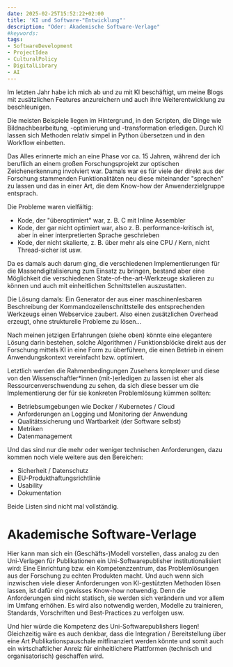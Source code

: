 ```yaml
---
date: 2025-02-25T15:52:22+02:00
title: 'KI und Software-"Entwicklung"'
description: "Oder: Akademische Software-Verlage"
#keywords:
tags:
- SoftwareDevelopment
- ProjectIdea
- CulturalPolicy
- DigitalLibrary
- AI
---
```


Im letzten Jahr habe ich mich ab und zu mit KI beschäftigt, um meine Blogs mit zusätzlichen Features anzureichern und auch ihre Weiterentwicklung zu beschleunigen.
<!--more-->

Die meisten Beispiele liegen im Hintergrund, in den Scripten, die Dinge wie Bildnachbearbeitung, -optimierung und -transformation erledigen. Durch KI lassen sich Methoden relativ simpel in Python übersetzen und in den Workflow einbetten.

Das Alles erinnerte mich an eine Phase vor ca. 15 Jahren, während der ich beruflich an einem großen Forschungsprojekt zur optischen Zeichenerkennung involviert war. Damals war es für viele der direkt aus der Forschung stammenden Funktionalitäten neu diese miteinander "sprechen" zu lassen und das in einer Art, die dem Know-how der Anwenderzielgruppe entsprach.

Die Probleme waren vielfältig:
*	Kode, der "überoptimiert" war, z. B. C mit Inline Assembler
*	Kode, der gar nicht optimiert war, also z. B. performance-kritisch ist, aber in einer interpretierten Sprache geschrieben
*	Kode, der nicht skalierte, z. B. über mehr als eine CPU / Kern, nicht Thread-sicher ist usw.

Da es damals auch darum ging, die verschiedenen Implementierungen für die Massendigitalisierung zum Einsatz zu bringen, bestand aber eine Möglichkeit die verschiedenen State-of-the-art-Werkzeuge skalieren zu können und auch mit einheitlichen Schnittstellen auszustatten.

Die Lösung damals: Ein Generator der aus einer maschinenlesbaren Beschreibung der Kommandozeilenschnittstelle des entsprechenden Werkzeugs einen Webservice zaubert. Also einen zusätzlichen Overhead erzeugt, ohne strukturelle Probleme zu lösen...

Nach meinen jetzigen Erfahrungen (siehe oben) könnte eine elegantere Lösung darin bestehen, solche Algorithmen / Funktionsblöcke direkt aus der Forschung mittels KI in eine Form zu überführen, die einen Betrieb in einem Anwendungskontext vereinfacht bzw. optimiert.

Letztlich werden die Rahmenbedingungen Zusehens komplexer und diese von den Wissenschaftler*innen (mit-)erledigen zu lassen ist eher als Ressourcenverschwendung  zu sehen, da sich diese besser um die Implementierung der für sie konkreten Problemlösung kümmen sollten:
*	Betriebsumgebungen wie Docker / Kubernetes / Cloud
*	Anforderungen an Logging und Monitoring der Anwendung
*	Qualitätssicherung und Wartbarkeit (der Software selbst)
*	Metriken
*	Datenmanagement

Und das sind nur die mehr oder weniger technischen Anforderungen, dazu kommen noch viele weitere aus den Bereichen:
*	Sicherheit / Datenschutz
*	EU-Produkthaftungsrichtlinie
*	Usability
*	Dokumentation

Beide Listen sind nicht mal vollständig.

# Akademische Software-Verlage

Hier kann man sich ein (Geschäfts-)Modell vorstellen, dass analog zu den Uni-Verlagen für Publikationen ein Uni-Softwarepublisher institutionalisiert wird: Eine Einrichtung bzw. ein Kompetenzzentrum, das Problemlösungen aus der Forschung zu echten Produkten macht. Und auch wenn sich inzwischen viele dieser Anforderungen von KI-gestützten Methoden lösen lassen, ist dafür ein gewisses Know-how notwendig. Denn die Anforderungen sind nicht statisch, sie werden sich verändern und vor allem im Umfang erhöhen. Es wird also notwendig werden, Modelle zu trainieren, Standards, Vorschriften und Best-Practices zu verfolgen usw.

Und hier würde die Kompetenz des Uni-Softwarepublishers liegen!
Gleichzeitig wäre es auch denkbar, dass die Integration / Bereitstellung über eine Art Publikationspauschale mitfinanziert werden könnte und somit auch ein wirtschaftlicher Anreiz für einheitlichere Plattformen (technisch und organisatorisch) geschaffen wird.

